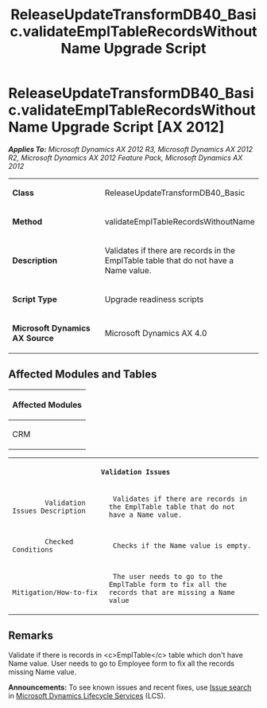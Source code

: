 ﻿---
title: ReleaseUpdateTransformDB40_Basic.validateEmplTableRecordsWithoutName Upgrade Script
TOCTitle: ReleaseUpdateTransformDB40_Basic.validateEmplTableRecordsWithoutName Upgrade Script
ms:assetid: e6e520b6-1a07-b344-bc3c-bbbe1e94010f
ms:mtpsurl: https://msdn.microsoft.com/en-us/library/JJ719788(v=AX.60)
ms:contentKeyID: 49711861
ms.date: 05/18/2015
mtps_version: v=AX.60
---

# ReleaseUpdateTransformDB40\_Basic.validateEmplTableRecordsWithoutName Upgrade Script [AX 2012]


_**Applies To:** Microsoft Dynamics AX 2012 R3, Microsoft Dynamics AX 2012 R2, Microsoft Dynamics AX 2012 Feature Pack, Microsoft Dynamics AX 2012_

<table>
<colgroup>
<col style="width: 50%" />
<col style="width: 50%" />
</colgroup>
<tbody>
<tr class="odd">
<td><p><strong>Class</strong></p></td>
<td><p>ReleaseUpdateTransformDB40_Basic</p></td>
</tr>
<tr class="even">
<td><p><strong>Method</strong></p></td>
<td><p>validateEmplTableRecordsWithoutName</p></td>
</tr>
<tr class="odd">
<td><p><strong>Description</strong></p></td>
<td><p>Validates if there are records in the EmplTable table that do not have a Name value.</p></td>
</tr>
<tr class="even">
<td><p><strong>Script Type</strong></p></td>
<td><p>Upgrade readiness scripts</p></td>
</tr>
<tr class="odd">
<td><p><strong>Microsoft Dynamics AX Source</strong></p></td>
<td><p>Microsoft Dynamics AX 4.0</p></td>
</tr>
</tbody>
</table>


## Affected Modules and Tables

<table>
<colgroup>
<col style="width: 100%" />
</colgroup>
<thead>
<tr class="header">
<th><p>Affected Modules</p></th>
</tr>
</thead>
<tbody>
<tr class="odd">
<td><p>CRM</p></td>
</tr>
</tbody>
</table>


<table xmlns="http://www.w3.org/1999/xhtml">
              <tr><th colspan="2">
		
   <p>
   
	 Validation Issues
  </p>
  </th></tr>
              <tr><td>
		
   <p>
   
	 
            Validation Issues Description
          
  </p>
  </td><td>
		
   <p>
   
	 Validates if there are records in the EmplTable table that do not have a Name value.
  </p>
  </td></tr>
              <tr><td>
		
   <p>
   
	 
            Checked Conditions
          
  </p>
  </td><td>
		
   <p>
   
	 Checks if the Name value is empty.
  </p>
  </td></tr>
              <tr><td>
		
   <p>
   
	 
            Mitigation/How-to-fix
          
  </p>
  </td><td>
		
   <p>
   
	 The user needs to go to the EmplTable form to fix all the records that are missing a Name value
  </p>
  </td></tr>
            </table>


## Remarks

Validate if there is records in \<c\>EmplTable\</c\> table which don't have Name value. User needs to go to Employee form to fix all the records missing Name value.

  
**Announcements:** To see known issues and recent fixes, use [Issue search](http://go.microsoft.com/fwlink/?linkid=389258) in [Microsoft Dynamics Lifecycle Services](http://go.microsoft.com/fwlink/?linkid=306505) (LCS).

